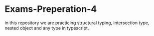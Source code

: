 # Exams-Preperation-4
in this repository we are practicing structural typing, intersection type, nested object and any type in typescript.
